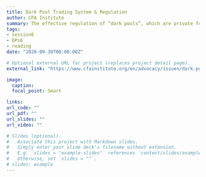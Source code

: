 ```yaml
---
title: Dark Pool Trading System & Regulation
author: CFA Institute
summary: The effective regulation of “dark pools”, which are private forums for trading securities, is necessary to secure efficient trade execution, and to ensure transparent and fair markets as a means of fostering confidence and trust in trading markets.</br><i>n.d., CFA Institute</i> 
tags:
- session6
- DPs6
- reading
date: "2020-09-30T00:00:00Z"

# Optional external URL for project (replaces project detail page).
external_link: "https://www.cfainstitute.org/en/advocacy/issues/dark-pools"

image:
  caption: 
  focal_point: Smart

links:
url_code: ""
url_pdf: ""
url_slides: ""
url_video: ""

# Slides (optional).
#   Associate this project with Markdown slides.
#   Simply enter your slide deck's filename without extension.
#   E.g. `slides = "example-slides"` references `content/slides/example-slides.md`.
#   Otherwise, set `slides = ""`.
# slides: example
---
```


